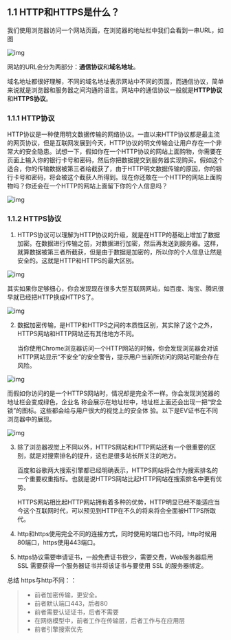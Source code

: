## 1.1 HTTP和HTTPS是什么？

我们使用浏览器访问一个网站页面，在浏览器的地址栏中我们会看到一串URL，如图

![img](https://pics1.baidu.com/feed/3ac79f3df8dcd10089c3c49abb52f914b8122f0f.jpeg?token=0496ea7ba2b881d6df9e2e3dd8efeec7&s=28B6C812C572CE215CE39946020060F3)

网站的URL会分为两部分：**通信协议**和**域名地址**。

域名地址都很好理解，不同的域名地址表示网站中不同的页面，而通信协议，简单来说就是浏览器和服务器之间沟通的语言。网站中的通信协议一般就是**HTTP协议**和**HTTPS协议**。

### 1.1.1 HTTP协议

HTTP协议是一种使用明文数据传输的网络协议。一直以来HTTP协议都是最主流的网页协议，但是互联网发展到今天，HTTP协议的明文传输会让用户存在一个非常大的安全隐患。试想一下，假如你在一个HTTP协议的网站上面购物，你需要在页面上输入你的银行卡号和密码，然后你把数据提交到服务器实现购买。假如这个适合，你的传输数据被第三者给截获了，由于HTTP明文数据传输的原因，你的银行卡号和密码，将会被这个截获人所得到。现在你还敢在一个HTTP的网站上面购物吗？你还会在一个HTTP的网站上面留下你的个人信息吗？

![img](https://pics3.baidu.com/feed/730e0cf3d7ca7bcb469682e976d0d567f424a861.jpeg?token=7ca8f1a4d326804d7eff77228f70ace8&s=C8211F7088B151BB30CC24CB0100A0B2)

### 1.1.2 HTTPS协议

1. HTTPS协议可以理解为HTTP协议的升级，就是在HTTP的基础上增加了数据加密。在数据进行传输之前，对数据进行加密，然后再发送到服务器。这样，就算数据被第三者所截获，但是由于数据是加密的，所以你的个人信息让然是安全的。这就是HTTP和HTTPS的最大区别。

![img](https://pics3.baidu.com/feed/500fd9f9d72a605983f7f705e1ed8a9f023bba2c.jpeg?token=6d316f367a5aca68bd0e892c7632ec7f&s=8A215F201AB759A958CC00CC010070B0)

​	其实如果你足够细心，你会发现现在很多大型互联网网站，如百度、淘宝、腾讯很早就已经把HTTP换成HTTPS了。

![img](https://pics2.baidu.com/feed/77c6a7efce1b9d16c75661943b070a8b8e546494.jpeg?token=4e51c3b48be874a310d6a84609abb459&s=04106C324D624D2048FCD4CB0100E0B3)



2. 数据加密传输，是HTTP和HTTPS之间的本质性区别，其实除了这个之外，HTTPS网站和HTTP网站还有其他地方不同。

   当你使用Chrome浏览器访问一个HTTP网站的时候，你会发现浏览器会对该HTTP网站显示“不安全”的安全警告，提示用户当前所访问的网站可能会存在风险。

![img](https://pics0.baidu.com/feed/5ab5c9ea15ce36d33fe05084f12a8483eb50b1f9.jpeg?token=6e1d84f1505aa34ea527fef09ea9557e&s=04506D324D66FF2042D9C4CB010070B1)

​		而假如你访问的是一个HTTPS网站时，情况却是完全不一样。你会发现浏览器的地址栏会变成绿色，企业名		称会展示在地址栏中，地址栏上面还会出现一把“安全锁”的图标。这些都会给与用户很大的视觉上的安全体		验。以下是EV证书在不同浏览器中的展现。

![img](https://pics1.baidu.com/feed/e61190ef76c6a7ef69cec03937231155f2de6627.jpeg?token=5a83a4ce6fcc1040e82ae5fa11f78205&s=49CFC4121F1A404948F500DB0000D0B2)

3. 除了浏览器视觉上不同以外，HTTPS网站和HTTP网站还有一个很重要的区别，就是对搜索排名的提升，这也是很多站长所关注的地方。

   百度和谷歌两大搜索引擎都已经明确表示，HTTPS网站将会作为搜索排名的一个重要权重指标。也就是说HTTPS网站比起HTTP网站在搜索排名中更有优势。

   HTTPS网站相比起HTTP网站拥有着多种的优势，HTTP明显已经不能适应当今这个互联网时代，可以预见到HTTP在不久的将来将会全面被HTTPS所取代。

4. http和https使用完全不同的连接方式，同时使用的端口也不同，http时候用80端口，https使用443端口。

5. https协议需要申请证书，一般免费证书很少，需要交费，Web服务器启用 SSL 需要获得一个服务器证书并将该证书与要使用 SSL 的服务器绑定。

总结 https与http不同：：

> - 前者加密传输，更安全。
> - 前者默认端口443，后者80
> - 前者需要认证证书，后者不需要
> - 在网络模型中，前者工作在传输层，后者工作与在应用层
> - 前者引擎搜索优先